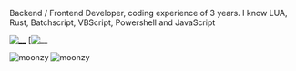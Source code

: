 Backend / Frontend Developer, coding experience of 3 years.
I know LUA, Rust, Batchscript, VBScript, Powershell and JavaScript

[![__](https://skillicons.dev/icons?i=lua,bash,powershell,rust,javascript,discordjs,discord,visualstudio,vscode,replit)](https://skillicons.dev)
[![__](https://github-profile-trophy.vercel.app/?username=ryo-ma&theme=juicyfresh)

<p><img align="left" src="https://github-readme-stats.vercel.app/api?username=spytyx&show_icons=true&theme=transparent" alt="moonzy" /></p>
<p><img align="left" src="https://github-readme-stats.vercel.app/api/top-langs/?username=spytyx&show_icons=true&theme=transparent" alt="moonzy" /></p>
